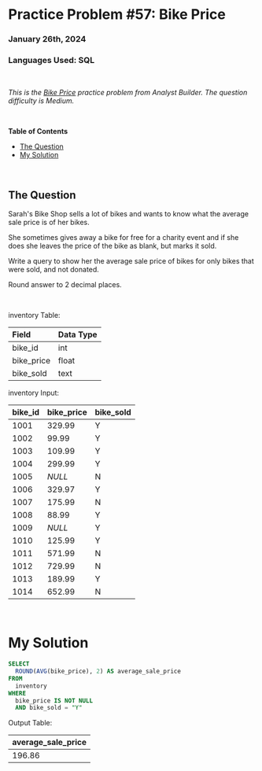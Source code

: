 # **Practice Problem #57: Bike Price**
### January 26th, 2024
### Languages Used: SQL

<br>

*This is the [Bike Price](https://www.analystbuilder.com/questions/bike-price-zKcOR) practice problem from Analyst Builder. The question difficulty is Medium.*

<br>

**Table of Contents**

-   [The Question](#the-question)
-   [My Solution](#my-solution)
  
<br>

## The Question

Sarah's Bike Shop sells a lot of bikes and wants to know what the average sale price is of her bikes.

She sometimes gives away a bike for free for a charity event and if she does she leaves the price of the bike as blank, but marks it sold.

Write a query to show her the average sale price of bikes for only bikes that were sold, and not donated.

Round answer to 2 decimal places.

<br>

inventory Table:

| Field      | Data Type |
| :--------- | :-------- |
| bike_id    | int       |
| bike_price | float     |
| bike_sold  | text      |

inventory Input:

| bike_id | bike_price | bike_sold |
| :------ | :--------- | :-------- |
| 1001    | 329.99     | Y         |
| 1002    | 99.99      | Y         |
| 1003    | 109.99     | Y         |
| 1004    | 299.99     | Y         |
| 1005    | _NULL_     | N         |
| 1006    | 329.97     | Y         |
| 1007    | 175.99     | N         |
| 1008    | 88.99      | Y         |
| 1009    | _NULL_     | Y         |
| 1010    | 125.99     | Y         |
| 1011    | 571.99     | N         |
| 1012    | 729.99     | N         |
| 1013    | 189.99     | Y         |
| 1014    | 652.99     | N         |


<br>

# My Solution

``` SQL
SELECT 
  ROUND(AVG(bike_price), 2) AS average_sale_price
FROM 
  inventory
WHERE 
  bike_price IS NOT NULL
  AND bike_sold = "Y"
```

Output Table:

| average_sale_price |
| :----------------- |
| 196.86             |
